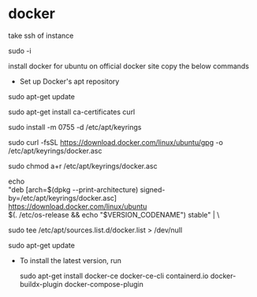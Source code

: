# docker
take ssh of instance

sudo -i

install docker for ubuntu on official docker site copy the below commands 

* Set up Docker's apt repository
  
sudo apt-get update

sudo apt-get install ca-certificates curl

sudo install -m 0755 -d /etc/apt/keyrings

sudo curl -fsSL https://download.docker.com/linux/ubuntu/gpg -o /etc/apt/keyrings/docker.asc

sudo chmod a+r /etc/apt/keyrings/docker.asc

echo \
  "deb [arch=$(dpkg --print-architecture) signed-by=/etc/apt/keyrings/docker.asc] https://download.docker.com/linux/ubuntu \
  $(. /etc/os-release && echo "$VERSION_CODENAME") stable" | \
  
  sudo tee /etc/apt/sources.list.d/docker.list > /dev/null
  
sudo apt-get update

* To install the latest version, run
  
   sudo apt-get install docker-ce docker-ce-cli containerd.io docker-buildx-plugin docker-compose-plugin

   
